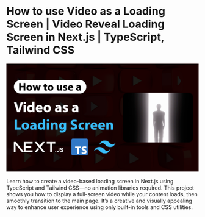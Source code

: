 # How to use Video as a Loading Screen | Video Reveal Loading Screen in Next.js | TypeScript, Tailwind CSS 

![How to use Video as a Loading Screen](public/VideoReveal.png)

Learn how to create a video-based loading screen in Next.js using TypeScript and Tailwind CSS—no animation libraries required. This project shows you how to display a full-screen video while your content loads, then smoothly transition to the main page. It’s a creative and visually appealing way to enhance user experience using only built-in tools and CSS utilities.